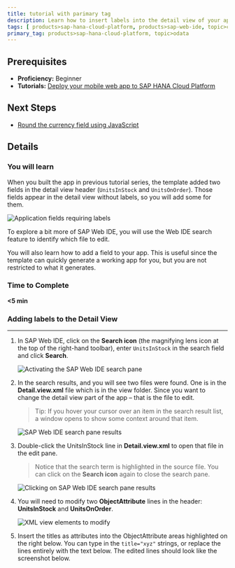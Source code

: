 ```yaml
---
title: tutorial with parimary tag
description: Learn how to insert labels into the detail view of your app and add additional fields.
tags: [ products>sap-hana-cloud-platform, products>sap-web-ide, topic>cloud, topic>html5, topic>mobile, topic>odata, tutorial>beginner, tutorial>test3 ]
primary_tag: products>sap-hana-cloud-platform, topic>odata
---
```


## Prerequisites
 - **Proficiency:** Beginner
 - **Tutorials:** [Deploy your mobile web app to SAP HANA Cloud Platform](http://go.sap.com/developer/tutorials/hcp-deploy-mobile-web-app.html)

## Next Steps
 - [Round the currency field using JavaScript](http://go.sap.com/developer/tutorials/hcp-webide-round-currency.html)

## Details

### You will learn
When you built the app in previous tutorial series, the template added two fields in the detail view header (`UnitsInStock` and `UnitsOnOrder`). Those fields appear in the detail view without labels, so you will add some for them.

 ![Application fields requiring labels](https://raw.githubusercontent.com/SAPDocuments/Tutorials/master/tutorials/hcp-webide-add-labels-field/mob2-1_0.png)

To explore a bit more of SAP Web IDE, you will use the Web IDE search feature to identify which file to edit.

You will also learn how to add a field to your app. This is useful since the template can quickly generate a working app for you, but you are not restricted to what it generates.

### Time to Complete
**<5 min**

### Adding labels to the Detail View

---

1. In SAP Web IDE, click on the **Search icon** (the magnifying lens icon at the top of the right-hand toolbar), enter `UnitsInStock` in the search field and click **Search**.

    ![Activating the SAP Web IDE search pane](https://raw.githubusercontent.com/SAPDocuments/Tutorials/master/tutorials/hcp-webide-add-labels-field/mob2-1_label_1.png)

2. In the search results, and you will see two files were found. One is in the **Detail.view.xml** file which is in the view folder. Since you want to change the detail view part of the app – that is the file to edit.

    >Tip: If you hover your cursor over an item in the search result list, a window opens to show some context around that item.

    ![SAP Web IDE search pane results](https://raw.githubusercontent.com/SAPDocuments/Tutorials/master/tutorials/hcp-webide-add-labels-field/mob2-1_label_2.png)


3. Double-click the UnitsInStock line in **Detail.view.xml** to open that file in the edit pane.

    >Notice that the search term is highlighted in the source file. You can click on the **Search icon** again to close the search pane.

    ![Clicking on SAP Web IDE search pane results](https://raw.githubusercontent.com/SAPDocuments/Tutorials/master/tutorials/hcp-webide-add-labels-field/mob2-1_label_3.png)

4. You will need to modify two **ObjectAttribute** lines in the header: **UnitsInStock** and **UnitsOnOrder**.

    ![XML view elements to modify](https://raw.githubusercontent.com/SAPDocuments/Tutorials/master/tutorials/hcp-webide-add-labels-field/mob2-1_label_4.png)

5. Insert the titles as attributes into the ObjectAttribute areas highlighted on the right below. You can type in the `title="xyz"` strings, or replace the lines entirely with the text below. The edited lines should look like the screenshot below.
